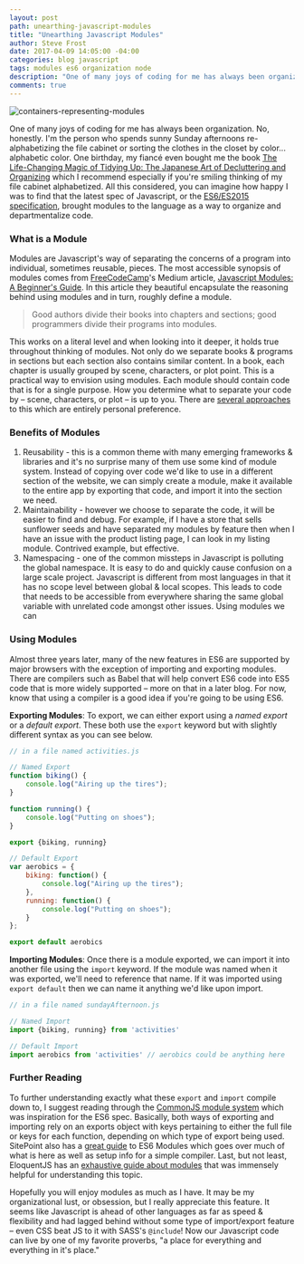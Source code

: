 ```yaml
---
layout: post
path: unearthing-javascript-modules
title: "Unearthing Javascript Modules"
author: Steve Frost
date: 2017-04-09 14:05:00 -04:00
categories: blog javascript
tags: modules es6 organization node
description: "One of many joys of coding for me has always been organization. No, honestly. I'm the person who spends sunny Sunday afternoons re-alphabetizing the file cabinet or sorting the clothes in the closet by color... alphabetic color. All this considered, you can imagine how happy I was to find that the latest spec of Javascript, or the ES6/ES2015 specification, brought modules to the language as a way to organize and departmentalize code."
comments: true
---
```


![containers-representing-modules](/img/blogs/javascriptmodule1.jpg)

One of many joys of coding for me has always been organization. No, honestly. I'm the person who spends sunny Sunday afternoons re-alphabetizing the file cabinet or sorting the clothes in the closet by color... alphabetic color. One birthday, my fiancé even bought me the book <a target="_blank" href="http://amzn.to/2oPdkfv">The Life-Changing Magic of Tidying Up: The Japanese Art of Decluttering and Organizing</a> which I recommend especially if you're smiling thinking of my file cabinet alphabetized. All this considered, you can imagine how happy I was to find that the latest spec of Javascript, or the [ES6/ES2015 specification](http://2ality.com/2014/09/es6-modules-final.html), brought modules to the language as a way to organize and departmentalize code.

### What is a Module

Modules are Javascript's way of separating the concerns of a program into individual, sometimes reusable, pieces. The most accessible synopsis of modules comes from [FreeCodeCamp](https://www.freecodecamp.com/)'s Medium article, [Javascript Modules: A Beginner's Guide](https://medium.freecodecamp.com/javascript-modules-a-beginner-s-guide-783f7d7a5fcc). In this article they beautiful encapsulate the reasoning behind using modules and in turn, roughly define a module.

> Good authors divide their books into chapters and sections; good programmers divide their programs into modules.

This works on a literal level and when looking into it deeper, it holds true throughout thinking of modules. Not only do we separate books & programs in sections but each section also contains similar content. In a book, each chapter is usually grouped by scene, characters, or plot point. This is a practical way to envision using modules. Each module should contain code that is for a single purpose. How you determine what to separate your code by – scene, characters, or plot – is up to you. There are [several approaches](https://dzone.com/articles/how-to-split-into-modules) to this which are entirely personal preference.

### Benefits of Modules
1. Reusability - this is a common theme with many emerging frameworks & libraries and it's no surprise many of them use some kind of module system. Instead of copying over code we'd like to use in a different section of the website, we can simply create a module, make it available to the entire app by exporting that code, and import it into the section we need.
2. Maintainability - however we choose to separate the code, it will be easier to find and debug. For example, if I have a store that sells sunflower seeds and have separated my modules by feature then when I have an issue with the product listing page, I can look in my listing module. Contrived example, but effective.
3. Namespacing - one of the common missteps in Javascript is polluting the global namespace. It is easy to do and quickly cause confusion on a large scale project. Javascript is different from most languages in that it has no scope level between global & local scopes. This leads to code that needs to be accessible from everywhere sharing the same global variable with unrelated code amongst other issues. Using modules we can 

### Using Modules

Almost three years later, many of the new features in ES6 are supported by major browsers with the exception of importing and exporting modules. There are compilers such as Babel that will help convert ES6 code into ES5 code that is more widely supported – more on that in a later blog. For now, know that using a compiler is a good idea if you're going to be using ES6.

**Exporting Modules**: To export, we can either export using a _named export_ or a _default export_. These both use the `export` keyword but with slightly different syntax as you can see below.

```javascript
// in a file named activities.js

// Named Export
function biking() {
    console.log("Airing up the tires");
}

function running() {
    console.log("Putting on shoes");
}

export {biking, running}

// Default Export
var aerobics = {
    biking: function() {
        console.log("Airing up the tires");
    },
    running: function() {
        console.log("Putting on shoes");
    }
};

export default aerobics
```


**Importing Modules**: Once there is a module exported, we can import it into another file using the `import` keyword. If the module was named when it was exported, we'll need to reference that name. If it was imported using `export default` then we can name it anything we'd like upon import.

```javascript
// in a file named sundayAfternoon.js

// Named Import
import {biking, running} from 'activities'

// Default Import
import aerobics from 'activities' // aerobics could be anything here
```

### Further Reading
To further understanding exactly what these `export` and `import` compile down to, I suggest reading through the [CommonJS module system](http://requirejs.org/docs/commonjs.html) which was inspiration for the ES6 spec. Basically, both ways of exporting and importing rely on an exports object with keys pertaining to either the full file or keys for each function, depending on which type of export being used. SitePoint also has a [great guide](https://www.sitepoint.com/understanding-es6-modules/) to ES6 Modules which goes over much of what is here as well as setup info for a simple compiler. Last, but not least, EloquentJS has an [exhaustive guide about modules](http://eloquentjavascript.net/10_modules.html) that was immensely helpful for understanding this topic.

Hopefully you will enjoy modules as much as I have. It may be my organizational lust, or obsession, but I really appreciate this feature. It seems like Javascript is ahead of other languages as far as speed & flexibility and had lagged behind without some type of import/export feature – even CSS beat JS to it with SASS's `@include`! Now our Javascript code can live by one of my favorite proverbs, "a place for everything and everything in it's place."
